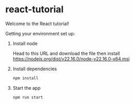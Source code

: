 # react-tutorial

Welcome to the React tutorial!

Getting your environment set up:
1. Install node

    Head to this URL and download the file then install
    https://nodejs.org/dist/v22.16.0/node-v22.16.0-x64.msi


2. Install dependencies

   ```bash
   npm install
   ```

3. Start the app

   ```bash
   npm run start
   ```

